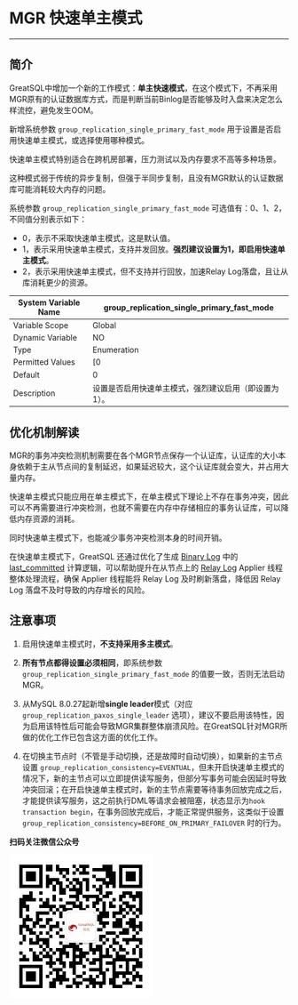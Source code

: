 # MGR 快速单主模式
---

## 简介

GreatSQL中增加一个新的工作模式：**单主快速模式**，在这个模式下，不再采用MGR原有的认证数据库方式，而是判断当前Binlog是否能够及时入盘来决定怎么样流控，避免发生OOM。

新增系统参数 `group_replication_single_primary_fast_mode` 用于设置是否启用快速单主模式，或选择使用哪种模式。

快速单主模式特别适合在跨机房部署，压力测试以及内存要求不高等多种场景。

这种模式弱于传统的异步复制，但强于半同步复制，且没有MGR默认的认证数据库可能消耗较大内存的问题。

系统参数 `group_replication_single_primary_fast_mode` 可选值有：0、1、2，不同值分别表示如下：
- 0，表示不采取快速单主模式，这是默认值。
- 1，表示采用快速单主模式，支持并发回放。**强烈建议设置为1，即启用快速单主模式**。
- 2，表示采用快速单主模式，但不支持并行回放，加速Relay Log落盘，且让从库消耗更少的资源。

| System Variable Name    | group_replication_single_primary_fast_mode |
| --- | --- |
| Variable Scope    | Global |
| Dynamic Variable    | NO |
| Type | Enumeration |
| Permitted Values |    [0 | 1 | 2] |
| Default    | 0 |
| Description    | 设置是否启用快速单主模式，强烈建议启用（即设置为1）。|


## 优化机制解读

MGR的事务冲突检测机制需要在各个MGR节点保存一个认证库，认证库的大小本身依赖于主从节点间的复制延迟，如果延迟较大，这个认证库就会变大，并占用大量内存。

快速单主模式只能应用在单主模式下，在单主模式下理论上不存在事务冲突，因此可以不再需要进行冲突检测，也就不需要在内存中存储相应的事务认证库，可以降低内存资源的消耗。

同时快速单主模式下，也能减少事务冲突检测本身的时间开销。

在快速单主模式下，GreatSQL 还通过优化了生成 [Binary Log](../2-about-greatsql/4-3-greatsql-binary-log.md) 中的 [last_committed](https://dev.mysql.com/doc/refman/8.0/en/replication-options-binary-log.html#sysvar_binlog_transaction_dependency_tracking) 计算逻辑，可以帮助提升在从节点上的 [Relay Log](../2-about-greatsql/4-4-greatsql-relay-log.md) Applier 线程整体处理流程，确保 Applier 线程能将 Relay Log 及时刷新落盘，降低因 Relay Log 落盘不及时导致的内存增长的风险。

## 注意事项

1. 启用快速单主模式时，**不支持采用多主模式**。

2. **所有节点都得设置必须相同**，即系统参数 `group_replication_single_primary_fast_mode` 的值要一致，否则无法启动MGR。

3. 从MySQL 8.0.27起新增**single leader**模式（对应 `group_replication_paxos_single_leader` 选项），建议不要启用该特性，因为启用该特性后可能会导致MGR集群整体崩溃风险。在GreatSQL针对MGR所做的优化工作已包含这方面的优化工作。 

4. 在切换主节点时（不管是手动切换，还是故障时自动切换），如果新的主节点设置 `group_replication_consistency=EVENTUAL`，但未开启快速单主模式的情况下，新的主节点可以立即提供读写服务，但部分写事务可能会因延时导致冲突回滚；在开启快速单主模式时，新的主节点需要等待事务回放完成之后，才能提供读写服务，这之前执行DML等请求会被阻塞，状态显示为`hook transaction begin`，在事务回放完成后，才能正常提供服务，这类似于设置 `group_replication_consistency=BEFORE_ON_PRIMARY_FAILOVER` 时的行为。

**扫码关注微信公众号**

![greatsql-wx](../greatsql-wx.jpg)
